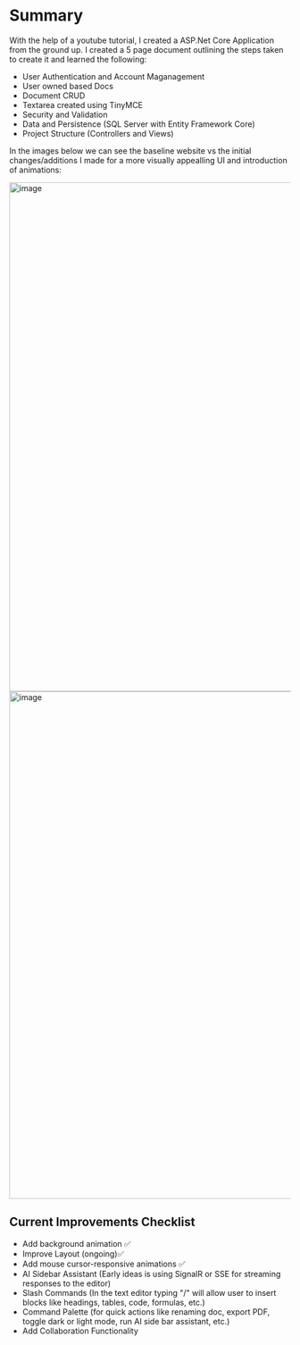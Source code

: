 # Summary
With the help of a youtube tutorial, I created a ASP.Net Core Application from the ground up. I created a 5 page document outlining the steps taken to create it and learned the following:
- User Authentication and Account Maganagement
- User owned based Docs
- Document CRUD
- Textarea created using TinyMCE
- Security and Validation
- Data and Persistence (SQL Server with Entity Framework Core)
- Project Structure (Controllers and Views)

In the images below we can see the baseline website vs the initial changes/additions I made for a more visually appealling UI and introduction of animations:

<img width="1918" height="912" alt="image" src="https://github.com/user-attachments/assets/8defc8e4-d7c8-45ac-9e58-3699c508b2e2" />
<img width="1914" height="909" alt="image" src="https://github.com/user-attachments/assets/0adaf92f-0459-4716-bc0e-5d4853fae2e0" />

## Current Improvements Checklist
- Add background animation ✅
- Improve Layout (ongoing)✅
- Add mouse cursor-responsive animations ✅
- AI Sidebar Assistant (Early ideas is using SignalR or SSE for streaming responses to the editor)
- Slash Commands (In the text editor typing "/" will allow user to insert blocks like headings, tables, code, formulas, etc.)
- Command Palette (for quick actions like renaming doc, export PDF, toggle dark or light mode, run AI side bar assistant, etc.)
- Add Collaboration Functionality


